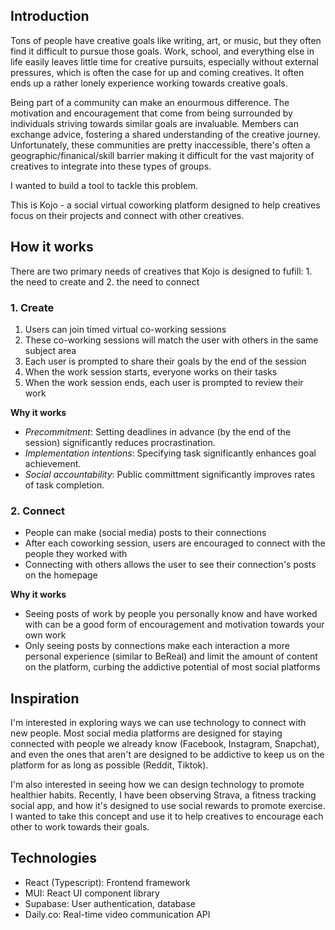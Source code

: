 
## Introduction
Tons of people have creative goals like writing, art, or music, but they often find it difficult to pursue those goals. Work, school, and everything else in life easily leaves little time for creative pursuits, especially without external pressures, which is often the case for up and coming creatives. It often ends up a rather lonely experience working towards creative goals.

Being part of a community can make an enourmous difference. The motivation and encouragement that come from being surrounded by individuals striving towards similar goals are invaluable. Members can exchange advice, fostering a shared understanding of the creative journey. Unfortunately, these communities are pretty inaccessible, there's often a geographic/finanical/skill barrier making it difficult for the vast majority of creatives to integrate into these types of groups.

I wanted to build a tool to tackle this problem.

This is Kojo - a social virtual coworking platform designed to help creatives focus on their projects and connect with other creatives.

## How it works

There are two primary needs of creatives that Kojo is designed to fufill: 1. the need to create and 2. the need to connect

### 1. Create
1. Users can join timed virtual co-working sessions
2. These co-working sessions will match the user with others in the same subject area
3. Each user is prompted to share their goals by the end of the session
4. When the work session starts, everyone works on their tasks
5. When the work session ends, each user is prompted to review their work

**Why it works**
- *Precommitment*: Setting deadlines in advance (by the end of the session) significantly reduces procrastination.
- *Implementation intentions*: Specifying task significantly enhances goal achievement.
- *Social accountability*: Public committment significantly improves rates of task completion.

### 2. Connect
- People can make (social media) posts to their connections
- After each coworking session, users are encouraged to connect with the people they worked with
- Connecting with others allows the user to see their connection's posts on the homepage

**Why it works**
- Seeing posts of work by people you personally know and have worked with can be a good form of encouragement and motivation towards your own work
- Only seeing posts by connections make each interaction a more personal experience (similar to BeReal) and limit the amount of content on the platform, curbing the addictive potential of most social platforms

## Inspiration
I'm interested in exploring ways we can use technology to connect with new people. Most social media platforms are designed for staying connected with people we already know (Facebook, Instagram, Snapchat), and even the ones that aren't are designed to be addictive to keep us on the platform for as long as possible (Reddit, Tiktok).

I'm also interested in seeing how we can design technology to promote healthier habits. Recently, I have been observing Strava, a fitness tracking social app, and how it's designed to use social rewards to promote exercise. I wanted to take this concept and use it to help creatives to encourage each other to work towards their goals.

## Technologies
- React (Typescript): Frontend framework
- MUI: React UI component library
- Supabase: User authentication, database
- Daily.co: Real-time video communication API
